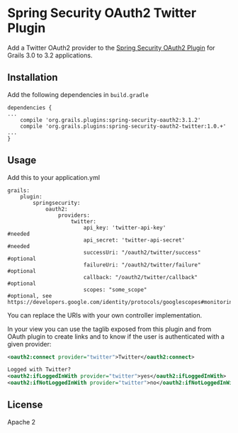 Spring Security OAuth2 Twitter Plugin
====================================

Add a Twitter OAuth2 provider to the [Spring Security OAuth2 Plugin](https://github.com/grails-plugins/grails-spring-security-oauth2)
for Grails 3.0 to 3.2 applications.

Installation
------------
Add the following dependencies in `build.gradle`
```
dependencies {
...
    compile 'org.grails.plugins:spring-security-oauth2:3.1.2'
    compile 'org.grails.plugins:spring-security-oauth2-twitter:1.0.+'
...
}
```

Usage
-----
Add this to your application.yml
```
grails:
    plugin:
        springsecurity:
            oauth2:
                providers:
                    twitter:
                        api_key: 'twitter-api-key'               #needed
                        api_secret: 'twitter-api-secret'         #needed
                        successUri: "/oauth2/twitter/success"    #optional
                        failureUri: "/oauth2/twitter/failure"    #optional
                        callback: "/oauth2/twitter/callback"     #optional
                        scopes: "some_scope"                     #optional, see https://developers.google.com/identity/protocols/googlescopes#monitoringv3
```
You can replace the URIs with your own controller implementation.

In your view you can use the taglib exposed from this plugin and from OAuth plugin to create links and to know if the user is authenticated with a given provider:
```xml
<oauth2:connect provider="twitter">Twitter</oauth2:connect>

Logged with Twitter?
<oauth2:ifLoggedInWith provider="twitter">yes</oauth2:ifLoggedInWith>
<oauth2:ifNotLoggedInWith provider="twitter">no</oauth2:ifNotLoggedInWith>
```

License
-------
Apache 2